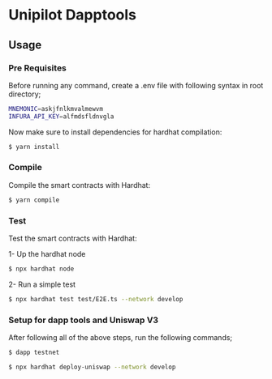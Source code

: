 # Unipilot Dapptools

## Usage

### Pre Requisites


Before running any command, create a .env file with following syntax in root directory;

```sh
MNEMONIC=askjfnlkmvalmewvm
INFURA_API_KEY=alfmdsfldnvgla
```

Now make sure to install dependencies for hardhat compilation:


```sh
$ yarn install
```

### Compile

Compile the smart contracts with Hardhat:

```sh
$ yarn compile
```

### Test

Test the smart contracts with Hardhat:

1- Up the hardhat node
```sh
$ npx hardhat node
```

2- Run a simple test
```sh
$ npx hardhat test test/E2E.ts --network develop
```

### Setup for dapp tools and Uniswap V3

After following all of the above steps, run the following commands;

```sh
$ dapp testnet
```

```sh
$ npx hardhat deploy-uniswap --network develop
```
